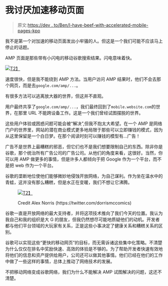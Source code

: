 # 我讨厌加速移动页面

> 原文:[https://dev . to/Ben/I-have-beef-with-accelerated-mobile-pages-kpo](https://dev.to/ben/i-have-beef-with-accelerated-mobile-pages-kpo)

我不是第一个对加速的移动页面发出小牢骚的人。但这是一个我们可能不应该马上停止的话题。

AMP 页面是那些带有小闪电的移动谷歌搜索结果。闪电意味着快。

[![](../Images/366fe6ba12977e8eee52a06348f4d853.png)T2】](https://res.cloudinary.com/practicaldev/image/fetch/s--oji5VPgZ--/c_limit%2Cf_auto%2Cfl_progressive%2Cq_auto%2Cw_880/https://www.smartinsights.com/wp-content/uploads/2017/10/AMP-Symbol.png)

速度很快，但是我不能绕到 AMP 方法。当用户访问 AMP 结果时，他们不会去那个网页，而是去`google.com/amp/...`。

有很多方法可以逃离放大器的世界，但这并不直观。

用户最终共享了`google.com/amp/...`，我们最终回到了`mobile.website.com`的世界，在那里 URL 不能跨设备工作。这是一个我们曾经试图摆脱的世界。

这些用户体验或困惑问题可能会被“解决”,但我不抱太大希望。在一个 AMP 是网络门户的世界里，网站的潜在商业模式更多地局限于那些可以立即赚钱的模式，因为从这里保留是一个白日梦。在那个阅读时刻可以赚钱的模型有...广告！

广告不是世界上最糟糕的邪恶，但它们也不是我们想要限制自己的东西。除非你是谷歌，那个统治所有广告公司的广告公司。从他们的角度来看，这很好。当然，你可以用 AMP 做更多的事情，但是许多人都倾向于把 Google 作为一个平台，而不是把 web 作为一个平台。

谷歌的垄断地位使他们能够微妙地侵蚀开放网络，为自己谋利。作为坐在温水中的青蛙，这并没有那么糟糕，但是水正在变暖，我们不想让它沸腾。

<figure>

[![](../Images/54f1be36e50f825381bacd4d5bf9a5b6.png)T2】](https://res.cloudinary.com/practicaldev/image/fetch/s--AXV8HMs4--/c_limit%2Cf_auto%2Cfl_progressive%2Cq_auto%2Cw_880/https://img.buzzfeed.com/buzzfeed-static/static/2017-09/8/16/campaign_images/buzzfeed-prod-web-13/9-oh-no-moments-by-alex-norris-gauranteed-to-make-2-8570-1504902780-4_dblbig.jpg)

<figcaption>Credit Alex Norris (https://twitter.com/dorrismccomics)</figcaption>

</figure>

谷歌一直是开放网络的最大支持者，并将这项技术推向了我们今天的位置。我认为我自己和我的组织是大 G 的朋友，但我仍然想尽可能地质疑他们的动机。开发者都与他们平台领域的大玩家有关系，正是这些小事决定了健康关系和糟糕关系的区别。

谷歌可以实现这些“更快的移动网页”的目标，而无需诉诸这些集中化策略。不清楚为什么仅仅在排名中奖励快速、高效的体验是不够的。为了帮助开发者快速有效地将他们的信息和资产提供给用户，公司还可以做其他事情。他们已经在他们的工作中做了一些这样的事情，总体上推动了网络技术的发展。

不把移动网络变成谷歌网络，我们为什么不能解决 AMP 试图解决的问题，这还不清楚。